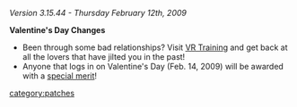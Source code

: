 *Version 3.15.44 - Thursday February 12th, 2009*

<b>Valentine's Day Changes</b>

-   Been through some bad relationships? Visit [VR
    Training](VR_Training "wikilink") and get back at all the lovers
    that have jilted you in the past!
-   Anyone that logs in on Valentine's Day (Feb. 14, 2009) will be
    awarded with a [special merit](Ball_&_Chain "wikilink")!

[category:patches](category:patches "wikilink")